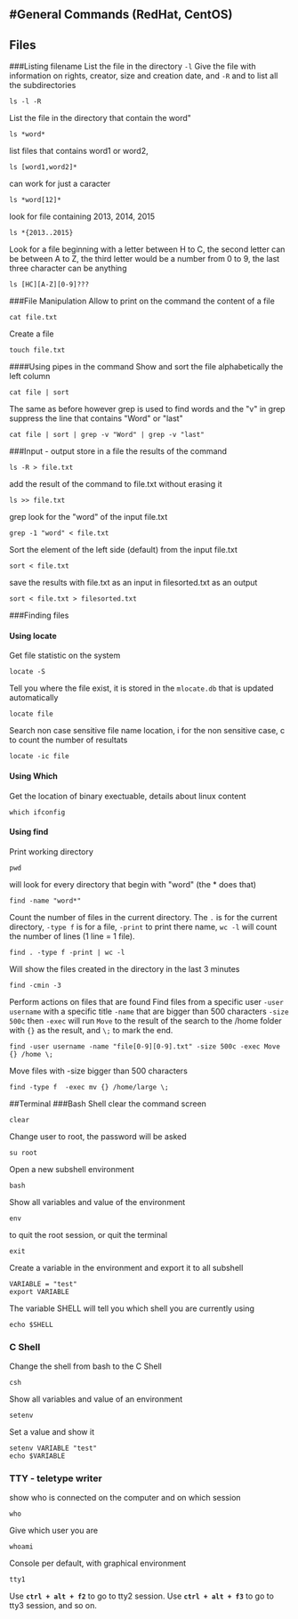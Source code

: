 #General Commands (RedHat, CentOS)
-----------------------------

## Files
###Listing filename
List the file in the directory `-l` Give the file with information on rights, creator, size and creation date, and `-R` and to list all the subdirectories

    ls -l -R

List the file in the directory that contain the word"

    ls *word*

list files that contains word1 or word2,

    ls [word1,word2]*

can work for just a caracter

    ls *word[12]*

look for file containing 2013, 2014, 2015

    ls *{2013..2015}

Look for a file beginning with a letter between H to C, the second letter can be between A to Z, the third letter would be a number from 0 to 9, the last three character can be anything

    ls [HC][A-Z][0-9]???

###File Manipulation
Allow to print on the command the content of a file

    cat file.txt

Create a file

	touch file.txt

####Using pipes in the command
Show and sort the file alphabetically the left column

	cat file | sort

The same as before however grep is used to find words and the "v" in grep suppress the line that contains "Word" or "last"

	cat file | sort | grep -v "Word" | grep -v "last"

###Input - output
store in a file the results of the command

    ls -R > file.txt

add the result of the command to file.txt without erasing it
    
    ls >> file.txt

grep look for the "word" of the input file.txt

    grep -1 "word" < file.txt

Sort the element of the left side (default) from the input file.txt

    sort < file.txt

save the results with file.txt as an input in filesorted.txt as an output

    sort < file.txt > filesorted.txt 

###Finding files
#### Using locate
Get file statistic on the system

	locate -S

Tell you where the file exist, it is stored in the `mlocate.db` that is updated automatically

	locate file

Search non case sensitive file name location, i for the non sensitive case, c to count the number of resultats

	locate -ic file

#### Using Which
Get the location of binary exectuable, details about linux content

	which ifconfig

#### Using find
Print working directory

	pwd 

will look for every directory that begin with "word" (the * does that)
	
	find -name "word*"

Count the number of files in the current directory. The `.` is for the current directory, `-type f` is for a file, `-print` to print there name, `wc -l` will count the number of lines (1 line = 1 file).

	find . -type f -print | wc -l 

Will show the files created in the directory in the last 3 minutes
 
	find -cmin -3

Perform actions on files that are found
Find files from a specific user `-user username` with a specific title `-name` that are bigger than 500 characters `-size 500c` then `-exec` will run `Move` to the result of the search to the /home folder with `{}` as the result, and `\;` to mark the end. 

	find -user username -name "file[0-9][0-9].txt" -size 500c -exec Move {} /home \;

Move files with -size bigger than 500 characters

	find -type f  -exec mv {} /home/large \; 

##Terminal
###Bash Shell
clear the command screen

    clear 

Change user to root, the password will be asked
	
	su root

Open a new subshell environment
	
	bash

Show all variables and value of the environment

	env

to quit the root session, or quit the terminal

	exit

Create a variable in the environment and export it to all subshell
	
	VARIABLE = "test"
	export VARIABLE

The variable SHELL will tell you which shell you are currently using

	echo $SHELL 

### C Shell
Change the shell from bash to the C Shell

	csh 

Show all variables and value of an environment

	setenv

Set a value and show it
	
	setenv VARIABLE "test"
	echo $VARIABLE

### TTY - teletype writer
show who is connected on the computer and on which session

    who

Give which user you are
	
	whoami

Console per default, with graphical environment

    tty1

Use **`ctrl + alt + f2`** to go to tty2 session. 
Use **`ctrl + alt + f3`** to go to tty3 session, and so on.




